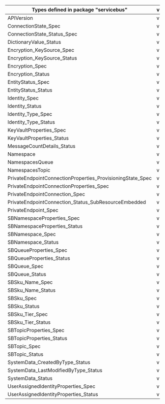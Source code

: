 | Types defined in package "servicebus"                      | v1alpha1api20210101preview |
|------------------------------------------------------------|----------------------------|
| APIVersion                                                 | v1alpha1api20210101preview |
| ConnectionState_Spec                                       | v1alpha1api20210101preview |
| ConnectionState_Status_Spec                                | v1alpha1api20210101preview |
| DictionaryValue_Status                                     | v1alpha1api20210101preview |
| Encryption_KeySource_Spec                                  | v1alpha1api20210101preview |
| Encryption_KeySource_Status                                | v1alpha1api20210101preview |
| Encryption_Spec                                            | v1alpha1api20210101preview |
| Encryption_Status                                          | v1alpha1api20210101preview |
| EntityStatus_Spec                                          | v1alpha1api20210101preview |
| EntityStatus_Status                                        | v1alpha1api20210101preview |
| Identity_Spec                                              | v1alpha1api20210101preview |
| Identity_Status                                            | v1alpha1api20210101preview |
| Identity_Type_Spec                                         | v1alpha1api20210101preview |
| Identity_Type_Status                                       | v1alpha1api20210101preview |
| KeyVaultProperties_Spec                                    | v1alpha1api20210101preview |
| KeyVaultProperties_Status                                  | v1alpha1api20210101preview |
| MessageCountDetails_Status                                 | v1alpha1api20210101preview |
| Namespace                                                  | v1alpha1api20210101preview |
| NamespacesQueue                                            | v1alpha1api20210101preview |
| NamespacesTopic                                            | v1alpha1api20210101preview |
| PrivateEndpointConnectionProperties_ProvisioningState_Spec | v1alpha1api20210101preview |
| PrivateEndpointConnectionProperties_Spec                   | v1alpha1api20210101preview |
| PrivateEndpointConnection_Spec                             | v1alpha1api20210101preview |
| PrivateEndpointConnection_Status_SubResourceEmbedded       | v1alpha1api20210101preview |
| PrivateEndpoint_Spec                                       | v1alpha1api20210101preview |
| SBNamespaceProperties_Spec                                 | v1alpha1api20210101preview |
| SBNamespaceProperties_Status                               | v1alpha1api20210101preview |
| SBNamespace_Spec                                           | v1alpha1api20210101preview |
| SBNamespace_Status                                         | v1alpha1api20210101preview |
| SBQueueProperties_Spec                                     | v1alpha1api20210101preview |
| SBQueueProperties_Status                                   | v1alpha1api20210101preview |
| SBQueue_Spec                                               | v1alpha1api20210101preview |
| SBQueue_Status                                             | v1alpha1api20210101preview |
| SBSku_Name_Spec                                            | v1alpha1api20210101preview |
| SBSku_Name_Status                                          | v1alpha1api20210101preview |
| SBSku_Spec                                                 | v1alpha1api20210101preview |
| SBSku_Status                                               | v1alpha1api20210101preview |
| SBSku_Tier_Spec                                            | v1alpha1api20210101preview |
| SBSku_Tier_Status                                          | v1alpha1api20210101preview |
| SBTopicProperties_Spec                                     | v1alpha1api20210101preview |
| SBTopicProperties_Status                                   | v1alpha1api20210101preview |
| SBTopic_Spec                                               | v1alpha1api20210101preview |
| SBTopic_Status                                             | v1alpha1api20210101preview |
| SystemData_CreatedByType_Status                            | v1alpha1api20210101preview |
| SystemData_LastModifiedByType_Status                       | v1alpha1api20210101preview |
| SystemData_Status                                          | v1alpha1api20210101preview |
| UserAssignedIdentityProperties_Spec                        | v1alpha1api20210101preview |
| UserAssignedIdentityProperties_Status                      | v1alpha1api20210101preview |
